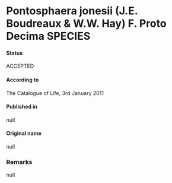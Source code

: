 Pontosphaera jonesii (J.E. Boudreaux & W.W. Hay) F. Proto Decima SPECIES
=======

#### Status
ACCEPTED

#### According to
The Catalogue of Life, 3rd January 2011

#### Published in
null

#### Original name
null

### Remarks
null